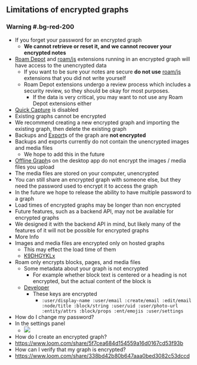 ## Limitations of encrypted graphs
### Warning #.bg-red-200
- If you forget your password for an encrypted graph
    - **We cannot retrieve or reset it, and we cannot recover your encrypted notes**
- [Roam Depot](<./Roam Depot.md>) and [roam/js](./roam_js.md) extensions running in an encrypted graph will have access to the unencrypted data
    - If you want to be sure your notes are secure **do not use** [roam/js](./roam_js.md) extensions that you did not write yourself
    - Roam Depot extensions undergo a review process which includes a security review, so they should be okay for most purposes. 
        - If the data is very critical, you may want to not use any Roam Depot extensions either
- [Quick Capture](<./Quick Capture.md>) is disabled
- Existing graphs cannot be encrypted
- We recommend creating a new encrypted graph and importing the existing graph, then delete the existing graph
- Backups and [Export](./Export.md)s of the graph are **not encrypted**
- Backups and exports currently do not contain the unencrypted images and media files
    - We hope to add this in the future
- [Offline Graph](<./Offline Graph.md>)s on the desktop app do not encrypt the images / media files you upload
- The media files are stored on your computer, unencrypted
- You can still share an encrypted graph with someone else, but they need the password used to encrypt it to access the graph
- In the future we hope to release the ability to have multiple password to a graph
- Load times of encrypted graphs may be longer than non encrypted
- Future features, such as a backend API, may not be available for encrypted graphs
- We designed it with the backend API in mind, but likely many of the features of it will not be possible for encrypted graphs
- More Info
- Images and media files are encrypted only on hosted graphs
    - This may effect the load time of them
    - [K9DHGYKLx](<./Encrypted Graphs.md>)
- Roam only encrypts blocks, pages, and media files
    - Some metadata about your graph is not encrypted
        - For example whether block text is centered or a heading is not encrypted, but the actual content of the block is
    - [Developer](./Developer.md)
        - These keys are encrypted
            - `:user/display-name :user/email :create/email :edit/email :node/title :block/string :user/uid :user/photo-url :entity/attrs :block/props :ent/emojis :user/settings`
- How do I change my password?
- In the settings panel
    - ![](https://firebasestorage.googleapis.com/v0/b/firescript-577a2.appspot.com/o/imgs%2Fapp%2Fhelp%2FZwq0lx1Ply.png?alt=media&token=f9b59eb8-6d4e-47e8-a95d-c351a4451ca5)
- How do I create an encrypted graph?
- <https://www.loom.com/share/5f7cea684d154559a16d0167cd53f93b>
- How can I verify that my graph is encrypted?
- <https://www.loom.com/share/338bd42b80b647aaa0bed3082c53dccd>